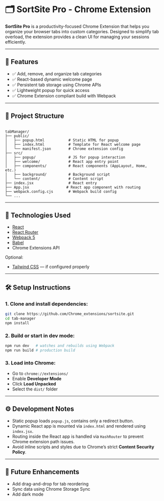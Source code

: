 
# 🗂️ SortSite Pro - Chrome Extension

**SortSite Pro** is a productivity-focused Chrome Extension that helps you organize your browser tabs into custom categories. Designed to simplify tab overload, the extension provides a clean UI for managing your sessions efficiently.

---

## 🚀 Features

- ✅ Add, remove, and organize tab categories
- ✅ React-based dynamic welcome page
- ✅ Persistent tab storage using Chrome APIs
- ✅ Lightweight popup for quick access
- ✅ Chrome Extension compliant build with Webpack

---

## 📂 Project Structure

```

tabManager/
├── public/
│   ├── popup.html           # Static HTML for popup
│   ├── index.html           # Template for React welcome page
│   └── manifest.json        # Chrome extension config
├── src/
│   ├── popup/               # JS for popup interaction
│   ├── welcome/             # React app entry point
│   ├── components/          # React components (AppLayout, Home, etc.)
│   ├── background/          # Background script
│   └── content/             # Content script
├── index.jsx                # React entry
├── App.jsx                 # React app component with routing
├── webpack.config.cjs       # Webpack build config
└── ...

````

---

## 🧰 Technologies Used

- [React](https://reactjs.org/)
- [React Router](https://reactrouter.com/)
- [Webpack 5](https://webpack.js.org/)
- [Babel](https://babeljs.io/)
- Chrome Extensions API

Optional:
- [Tailwind CSS](https://tailwindcss.com/) — if configured properly

---

## 🛠️ Setup Instructions

### 1. Clone and install dependencies:

```bash
git clone https://github.com/Chrome_extensions/sortsite.git
cd tab-manager
npm install
````

### 2. Build or start in dev mode:

```bash
npm run dev   # watches and rebuilds using Webpack
npm run build # production build
```

### 3. Load into Chrome:

* Go to `chrome://extensions/`
* Enable **Developer Mode**
* Click **Load Unpacked**
* Select the `dist/` folder

---

## ⚙️ Development Notes

* Static popup loads `popup.js`, contains only a redirect button.
* Dynamic React app is mounted via `index.html` and rendered using `index.jsx`.
* Routing inside the React app is handled via `HashRouter` to prevent Chrome extension path issues.
* Avoid inline scripts and styles due to Chrome’s strict **Content Security Policy**.

---

## 🧩 Future Enhancements

* Add drag-and-drop for tab reordering
* Sync data using Chrome Storage Sync
* Add dark mode

